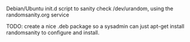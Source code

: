 Debian/Ubuntu init.d script to sanity check /dev/urandom, using the randomsanity.org service

TODO: create a nice .deb package so a sysadmin can just apt-get install randomsanity to configure and install.

